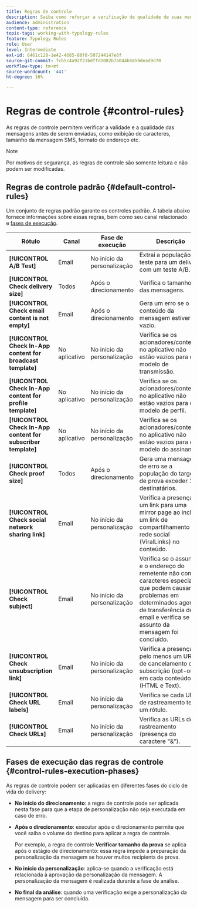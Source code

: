 ```yaml
---
title: Regras de controle
description: Saiba como reforçar a verificação de qualidade de suas mensagens com regras de controle.
audience: administration
content-type: reference
topic-tags: working-with-typology-rules
feature: Typology Rules
role: User
level: Intermediate
exl-id: 6461c128-1e42-4685-88f8-507244147e6f
source-git-commit: fcb5c4a92f23bdffd1082b7b044b5859dead9d70
workflow-type: tm+mt
source-wordcount: '441'
ht-degree: 16%

---
```


# Regras de controle {#control-rules}

As regras de controle permitem verificar a validade e a qualidade das mensagens antes de serem enviadas, como exibição de caracteres, tamanho da mensagem SMS, formato de endereço etc.

>[!NOTE]
>
>Por motivos de segurança, as regras de controle são somente leitura e não podem ser modificadas.

## Regras de controle padrão {#default-control-rules}

Um conjunto de regras padrão garante os controles padrão. A tabela abaixo fornece informações sobre essas regras, bem como seu canal relacionado e [fases de execução](#control-rules-execution-phases).

| Rótulo | Canal | Fase de execução | Descrição |
|---------|----------|---------|---------|
| **[!UICONTROL A/B Test]** | Email | No início da personalização | Extrai a população de teste para um delivery com um teste A/B. |
| **[!UICONTROL Check delivery size]** | Todos | Após o direcionamento | Verifica o tamanho das mensagens. |
| **[!UICONTROL Check email content is not empty]** | Email | Após o direcionamento | Gera um erro se o conteúdo da mensagem estiver vazio. |
| **[!UICONTROL Check In-App content for broadcast template]** | No aplicativo | No início da personalização | Verifica se os acionadores/conteúdo no aplicativo não estão vazios para o modelo de transmissão. |
| **[!UICONTROL Check In-App content for profile template]** | No aplicativo | No início da personalização | Verifica se os acionadores/conteúdo no aplicativo não estão vazios para o modelo de perfil. |
| **[!UICONTROL Check In-App content for subscriber template]** | No aplicativo | No início da personalização | Verifica se os acionadores/conteúdo no aplicativo não estão vazios para o modelo do assinante. |
| **[!UICONTROL Check proof size]** | Todos | Após o direcionamento | Gera uma mensagem de erro se a população do target de prova exceder 100 destinatários. |
| **[!UICONTROL Check social network sharing link]** | Email | No início da personalização | Verifica a presença de um link para uma mirror page ao incluir um link de compartilhamento de rede social (ViralLinks) no conteúdo. |
| **[!UICONTROL Check subject]** | Email | No início da personalização | Verifica se o assunto e o endereço do remetente não contêm caracteres especiais que podem causar problemas em determinados agentes de transferência de email e verifica se o assunto da mensagem foi concluído. |
| **[!UICONTROL Check unsubscription link]** | Email | No início da personalização | Verifica a presença de pelo menos um URL de cancelamento de subscrição (opt-out) em cada conteúdo (HTML e Text). |
| **[!UICONTROL Check URL labels]** | Email | No início da personalização | Verifica se cada URL de rastreamento tem um rótulo. |
| **[!UICONTROL Check URLs]** | Email | No início da personalização | Verifica as URLs de rastreamento (presença do caractere &quot;&amp;&quot;). |

## Fases de execução das regras de controle {#control-rules-execution-phases}

As regras de controle podem ser aplicadas em diferentes fases do ciclo de vida do delivery:

* **No início do direcionamento**: a regra de controle pode ser aplicada nesta fase para que a etapa de personalização não seja executada em caso de erro.

* **Após o direcionamento**: executar após o direcionamento permite que você saiba o volume do destino para aplicar a regra de controle.

  Por exemplo, a regra de controle **Verificar tamanho da prova** se aplica após o estágio de direcionamento: essa regra impede a preparação da personalização da mensagem se houver muitos recipients de prova.

* **No início da personalização**: aplica-se quando a verificação está relacionada à aprovação da personalização da mensagem. A personalização da mensagem é realizada durante a fase de análise.

* **No final da análise**: quando uma verificação exige a personalização da mensagem para ser concluída.
